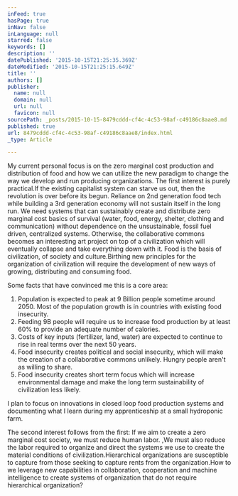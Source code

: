 ```yaml
---
inFeed: true
hasPage: true
inNav: false
inLanguage: null
starred: false
keywords: []
description: ''
datePublished: '2015-10-15T21:25:35.369Z'
dateModified: '2015-10-15T21:25:15.649Z'
title: ''
authors: []
publisher:
  name: null
  domain: null
  url: null
  favicon: null
sourcePath: _posts/2015-10-15-8479cddd-cf4c-4c53-98af-c49186c8aae8.md
published: true
url: 8479cddd-cf4c-4c53-98af-c49186c8aae8/index.html
_type: Article

---
```

My current personal focus is on the zero marginal cost production and distribution of food and how we can utilize the new paradigm to change the way we develop and run producing organizations. The first interest is purely practical.If the existing capitalist system can starve us out, then the revolution is over before its begun. Reliance on 2nd generation food tech while building a 3rd generation economy will not sustain itself in the long run. We need systems that can sustainably create and distribute zero marginal cost basics of survival (water, food, energy, shelter, clothing and communication) without dependence on the unsustainable, fossil fuel driven, centralized systems. Otherwise, the collaborative commons becomes an interesting art project on top of a civilization which will eventually collapse and take everything down with it. Food is the basis of civilization, of society and culture.Birthing new principles for the organization of civilization will require the development of new ways of growing, distributing and consuming food.

Some facts that have convinced me this is a core area:

1. Population is expected to peak at 9 Billion people sometime around 2050\. Most of the population growth is in countries with existing food insecurity.
2. Feeding 9B people will require us to increase food production by at least 60% to provide an adequate number of calories.
3. Costs of key inputs (fertilizer, land, water) are expected to continue to rise in real terms over the next 50 years.
4. Food insecurity creates political and social insecurity, which will make the creation of a collaborative commons unlikely. Hungry people aren't as willing to share.
5. Food insecurity creates short term focus which will increase environmental damage and make the long term sustainability of civilization less likely.

I plan to focus on innovations in closed loop food production systems and documenting what I learn during my apprenticeship at a small hydroponic farm.

The second interest follows from the first: If we aim to create a zero marginal cost society, we must reduce human labor. ,We must also reduce the labor required to organize and direct the systems we use to create the material conditions of civilization.Hierarchical organizations are susceptible to capture from those seeking to capture rents from the organization.How to we leverage new capabilities in collaboration, cooperation and machine intelligence to create systems of organization that do not require hierarchical organization?